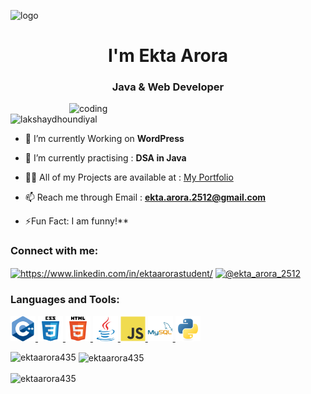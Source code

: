 ![logo](https://media.licdn.com/dms/image/D4D16AQG3tsrVya9Xug/profile-displaybackgroundimage-shrink_350_1400/0/1695491544330?e=1706745600&v=beta&t=VPkk9gmIqzq0assYdTC5_JDXPWwB3y5_G2nGM9-ipOs)

<h1 align="center">I'm Ekta Arora</h1>
<h3 align="center">Java & Web Developer</h3>

<img align="right" alt="coding" width="410" src="https://img.freepik.com/premium-vector/girl-coding-designing-with-pc-illustration_418302-2383.jpg?w=360">

<p align="left"> <img src="https://komarev.com/ghpvc/?username=lakshaydhoundiyal&label=Profile%20views&color=0e75b6&style=flat" alt="lakshaydhoundiyal" /> </p>

- 🔭 I’m currently Working on **WordPress**

- 🌱 I’m currently practising : **DSA in Java**

- 👨‍💻 All of my Projects are available at : [My Portfolio](https://ektaaroraportfolio.netlify.app/)

- 📫 Reach me through Email : **ekta.arora.2512@gmail.com**

- ⚡Fun Fact: I am funny!**

<h3 align="left">Connect with me:</h3>
<p align="left">
<a href="https://linkedin.com/in/https://www.linkedin.com/in/ektaarorastudent/" target="blank"><img align="center" src="https://raw.githubusercontent.com/rahuldkjain/github-profile-readme-generator/master/src/images/icons/Social/linked-in-alt.svg" alt="https://www.linkedin.com/in/ektaarorastudent/" height="30" width="40" /></a>
<a href="https://www.hackerrank.com/@ekta_arora_2512" target="blank"><img align="center" src="https://raw.githubusercontent.com/rahuldkjain/github-profile-readme-generator/master/src/images/icons/Social/hackerrank.svg" alt="@ekta_arora_2512" height="30" width="40" /></a>
</p>

<h3 align="left">Languages and Tools:</h3>
<p align="left"> <a href="https://www.w3schools.com/cpp/" target="_blank" rel="noreferrer"> <img src="https://raw.githubusercontent.com/devicons/devicon/master/icons/cplusplus/cplusplus-original.svg" alt="cplusplus" width="40" height="40"/> </a> <a href="https://www.w3schools.com/css/" target="_blank" rel="noreferrer"> <img src="https://raw.githubusercontent.com/devicons/devicon/master/icons/css3/css3-original-wordmark.svg" alt="css3" width="40" height="40"/> </a> <a href="https://www.w3.org/html/" target="_blank" rel="noreferrer"> <img src="https://raw.githubusercontent.com/devicons/devicon/master/icons/html5/html5-original-wordmark.svg" alt="html5" width="40" height="40"/> </a> <a href="https://www.java.com" target="_blank" rel="noreferrer"> <img src="https://raw.githubusercontent.com/devicons/devicon/master/icons/java/java-original.svg" alt="java" width="40" height="40"/> </a> <a href="https://developer.mozilla.org/en-US/docs/Web/JavaScript" target="_blank" rel="noreferrer"> <img src="https://raw.githubusercontent.com/devicons/devicon/master/icons/javascript/javascript-original.svg" alt="javascript" width="40" height="40"/> </a> <a href="https://www.mysql.com/" target="_blank" rel="noreferrer"> <img src="https://raw.githubusercontent.com/devicons/devicon/master/icons/mysql/mysql-original-wordmark.svg" alt="mysql" width="40" height="40"/> </a> <a href="https://www.python.org" target="_blank" rel="noreferrer"> <img src="https://raw.githubusercontent.com/devicons/devicon/master/icons/python/python-original.svg" alt="python" width="40" height="40"/> </a> </p>

<p><img align="left" src="https://github-readme-stats.vercel.app/api/top-langs?username=ektaarora435&show_icons=true&locale=en&layout=compact" alt="ektaarora435" /></p>

<p>&nbsp;<img align="center" src="https://github-readme-stats.vercel.app/api?username=ektaarora435&show_icons=true&locale=en" alt="ektaarora435" /></p>

<p><img align="center" src="https://github-readme-streak-stats.herokuapp.com/?user=ektaarora435&" alt="ektaarora435" /></p>
